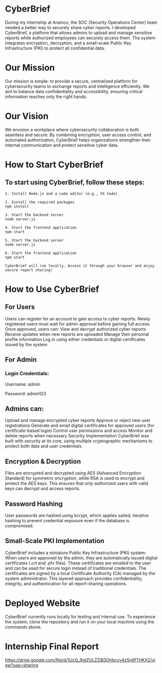 # CyberBrief
During my internship at Aramco, the SOC (Security Operations Center) team needed a better way to securely share cyber reports.
I developed CyberBrief, a platform that allows admins to upload and manage sensitive reports while authorized employees can securely access them.
The system integrates encryption, decryption, and a small-scale Public Key Infrastructure (PKI) to protect all confidential data.

# Our Mission
Our mission is simple: to provide a secure, centralized platform for cybersecurity teams to exchange reports and intelligence efficiently.
We aim to balance data confidentiality and accessibility, ensuring critical information reaches only the right hands.

# Our Vision
We envision a workplace where cybersecurity collaboration is both seamless and secure.
By combining encryption, user access control, and automated authorization, CyberBrief helps organizations strengthen their internal communication and protect sensitive cyber data.

# How to Start CyberBrief

## To start using CyberBrief, follow these steps:

    1. Install Node.js and a code editor (e.g., VS Code)
    
    2. Install the required packages
    npm install

    3. Start the backend server
    node server.js

    4. Start the frontend application
    npm start
    
    5. Start the backend server
    node server.js
    
    6. Start the frontend application
    npm start

    CyberBrief will run locally. Access it through your browser and enjoy secure report sharing!

# How to Use CyberBrief

## For Users

Users can register for an account to gain access to cyber reports.
Newly registered users must wait for admin approval before gaining full access.
Once approved, users can:
View and decrypt authorized cyber reports
Receive updates when new reports are uploaded
Manage their personal profile information
Log in using either credentials or digital certificates issued by the system

## For Admin
### Login Credentials:

Username: admin

Password: admin123

## Admins can:
Upload and manage encrypted cyber reports
Approve or reject new user registrations
Generate and email digital certificates for approved users (for certificate-based login)
Control user permissions and access
Monitor and delete reports when necessary
Security Implementation
CyberBrief was built with security at its core, using multiple cryptographic mechanisms to protect both data and user credentials.

## Encryption & Decryption
Files are encrypted and decrypted using AES (Advanced Encryption Standard) for symmetric encryption, while RSA is used to encrypt and protect the AES keys.
This ensures that only authorized users with valid keys can decrypt and access reports.

## Password Hashing
User passwords are hashed using bcrypt, which applies salted, iterative hashing to prevent credential exposure even if the database is compromised.

## Small-Scale PKI Implementation
CyberBrief includes a miniature Public Key Infrastructure (PKI) system:
When users are approved by the admin, they are automatically issued digital certificates (.crt and .pfx files).
These certificates are emailed to the user and can be used for secure login instead of traditional credentials.
The certificates are signed by a local Certificate Authority (CA) managed by the system administrator.
This layered approach provides confidentiality, integrity, and authentication for all report-sharing operations.

# Deployed Website
CyberBrief currently runs locally for testing and internal use.
To experience the system, clone the repository and run it on your local machine using the commands above.

# Internship Final Report
https://drive.google.com/file/d/1UcQ_9gtZULZZiB3Ohbcyv4zSn6fTHKX2/view?usp=sharing
